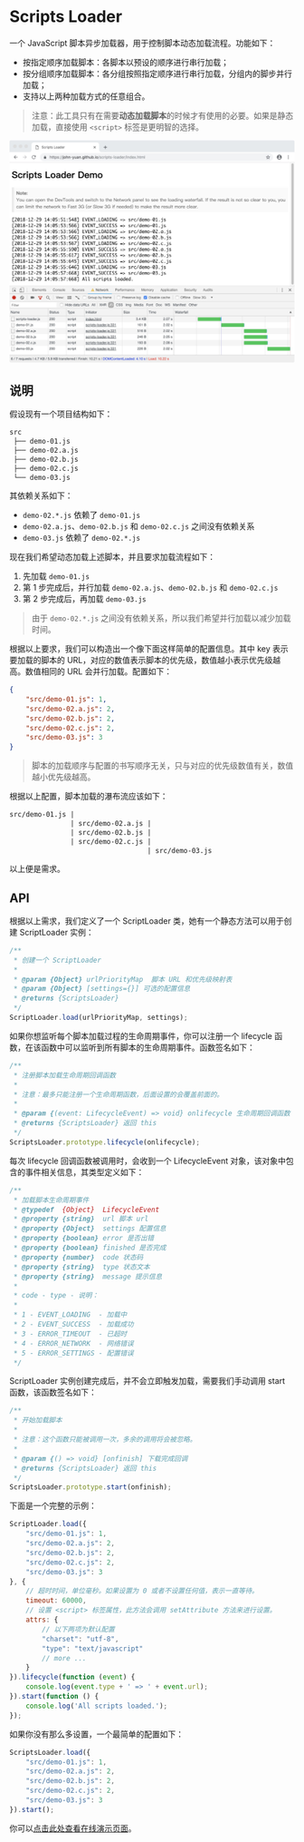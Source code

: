 # Scripts Loader

一个 JavaScript 脚本异步加载器，用于控制脚本动态加载流程。功能如下：

* 按指定顺序加载脚本：各脚本以预设的顺序进行串行加载；
* 按分组顺序加载脚本：各分组按照指定顺序进行串行加载，分组内的脚步并行加载；
* 支持以上两种加载方式的任意组合。

> 注意：此工具只有在需要**动态加载脚本**的时候才有使用的必要。如果是静态加载，直接使用 `<script>` 标签是更明智的选择。

![Scripts Loader Demo](./screenshot/waterfall.jpg)

## 说明

假设现有一个项目结构如下：

````text
src
 ├── demo-01.js
 ├── demo-02.a.js
 ├── demo-02.b.js
 ├── demo-02.c.js
 └── demo-03.js
````

其依赖关系如下：

* `demo-02.*.js` 依赖了 `demo-01.js`
* `demo-02.a.js`、`demo-02.b.js` 和 `demo-02.c.js` 之间没有依赖关系
* `demo-03.js` 依赖了 `demo-02.*.js`

现在我们希望动态加载上述脚本，并且要求加载流程如下：

1. 先加载 `demo-01.js`
2. 第 1 步完成后，并行加载 `demo-02.a.js`、`demo-02.b.js` 和 `demo-02.c.js`
3. 第 2 步完成后，再加载 `demo-03.js`

> 由于 `demo-02.*.js` 之间没有依赖关系，所以我们希望并行加载以减少加载时间。

根据以上要求，我们可以构造出一个像下面这样简单的配置信息。其中 key 表示要加载的脚本的 URL，对应的数值表示脚本的优先级，数值越小表示优先级越高。数值相同的 URL 会并行加载。配置如下：

```json
{
    "src/demo-01.js": 1,
    "src/demo-02.a.js": 2,
    "src/demo-02.b.js": 2,
    "src/demo-02.c.js": 2,
    "src/demo-03.js": 3
}
```

> 脚本的加载顺序与配置的书写顺序无关，只与对应的优先级数值有关，数值越小优先级越高。

根据以上配置，脚本加载的瀑布流应该如下：

```text
src/demo-01.js |
               | src/demo-02.a.js |
               | src/demo-02.b.js |
               | src/demo-02.c.js |
                                  | src/demo-03.js
```

以上便是需求。

## API

根据以上需求，我们定义了一个 ScriptLoader 类，她有一个静态方法可以用于创建 ScriptLoader 实例：

```js
/**
 * 创建一个 ScriptLoader
 *
 * @param {Object} urlPriorityMap  脚本 URL 和优先级映射表
 * @param {Object} [settings={}] 可选的配置信息
 * @returns {ScriptsLoader}
 */
ScriptLoader.load(urlPriorityMap, settings);
```

如果你想监听每个脚本加载过程的生命周期事件，你可以注册一个 lifecycle 函数，在该函数中可以监听到所有脚本的生命周期事件。函数签名如下：

```js
/**
 * 注册脚本加载生命周期回调函数
 *
 * 注意：最多只能注册一个生命周期函数，后面设置的会覆盖前面的。
 *
 * @param {(event: LifecycleEvent) => void} onlifecycle 生命周期回调函数
 * @returns {ScriptsLoader} 返回 this
 */
ScriptsLoader.prototype.lifecycle(onlifecycle);
```

每次 lifecycle 回调函数被调用时，会收到一个 LifecycleEvent 对象，该对象中包含的事件相关信息，其类型定义如下：

```js
/**
 * 加载脚本生命周期事件
 * @typedef  {Object}  LifecycleEvent
 * @property {string}  url 脚本 url
 * @property {Object}  settings 配置信息
 * @property {boolean} error 是否出错
 * @property {boolean} finished 是否完成
 * @property {number}  code 状态码
 * @property {string}  type 状态文本
 * @property {string}  message 提示信息
 *
 * code - type - 说明：
 *
 * 1 - EVENT_LOADING  - 加载中
 * 2 - EVENT_SUCCESS  - 加载成功
 * 3 - ERROR_TIMEOUT  - 已超时
 * 4 - ERROR_NETWORK  - 网络错误
 * 5 - ERROR_SETTINGS - 配置错误
 */
```

ScriptLoader 实例创建完成后，并不会立即触发加载，需要我们手动调用 start 函数，该函数签名如下：

```js
/**
 * 开始加载脚本
 *
 * 注意：这个函数只能被调用一次，多余的调用将会被忽略。
 *
 * @param {() => void} [onfinish] 下载完成回调
 * @returns {ScriptsLoader} 返回 this
 */
ScriptsLoader.prototype.start(onfinish);
```

下面是一个完整的示例：

```js
ScriptLoader.load({
    "src/demo-01.js": 1,
    "src/demo-02.a.js": 2,
    "src/demo-02.b.js": 2,
    "src/demo-02.c.js": 2,
    "src/demo-03.js": 3
}, {
    // 超时时间，单位毫秒。如果设置为 0 或者不设置任何值，表示一直等待。
    timeout: 60000,
    // 设置 <script> 标签属性，此方法会调用 setAttribute 方法来进行设置。
    attrs: {
        // 以下两项为默认配置
        "charset": "utf-8",
        "type": "text/javascript"
        // more ...
    }
}).lifecycle(function (event) {
    console.log(event.type + ' => ' + event.url);
}).start(function () {
    console.log('All scripts loaded.');
});
```

如果你没有那么多设置，一个最简单的配置如下：

```js
ScriptsLoader.load({
    "src/demo-01.js": 1,
    "src/demo-02.a.js": 2,
    "src/demo-02.b.js": 2,
    "src/demo-02.c.js": 2,
    "src/demo-03.js": 3
}).start();
```

你可以[点击此处查看在线演示页面](https://john-yuan.github.io/scripts-loader/index.html)。
